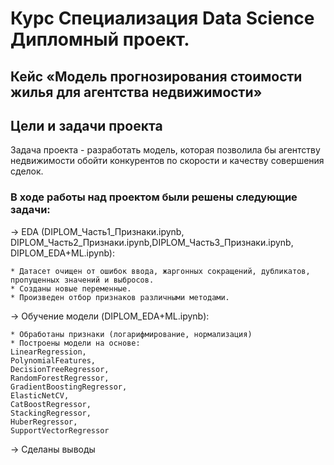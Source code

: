 # Курс Специализация Data Science Дипломный проект. 
## Кейс «Модель прогнозирования стоимости жилья для агентства недвижимости»

## Цели и задачи проекта

Задача проекта - разработать модель, которая позволила бы агентству недвижимости обойти конкурентов по скорости и качеству совершения сделок.

### В ходе работы над проектом были решены следующие задачи:

→ EDA (DIPLOM_Часть1_Признаки.ipynb, DIPLOM_Часть2_Признаки.ipynb,DIPLOM_Часть3_Признаки.ipynb, DIPLOM_EDA+ML.ipynb):

    * Датасет очищен от ошибок ввода, жаргонных сокращений, дубликатов, пропущенных значений и выбросов.
    * Созданы новые переменные.
    * Произведен отбор признаков различными методами.

→ Обучение модели (DIPLOM_EDA+ML.ipynb):

    * Обработаны признаки (логарифмирование, нормализация)
    * Построены модели на основе: 
    LinearRegression,
    PolynomialFeatures,
    DecisionTreeRegressor, 
    RandomForestRegressor, 
    GradientBoostingRegressor,
    ElasticNetCV, 
    CatBoostRegressor,
    StackingRegressor,
    HuberRegressor,
    SupportVectorRegressor

→ Сделаны выводы